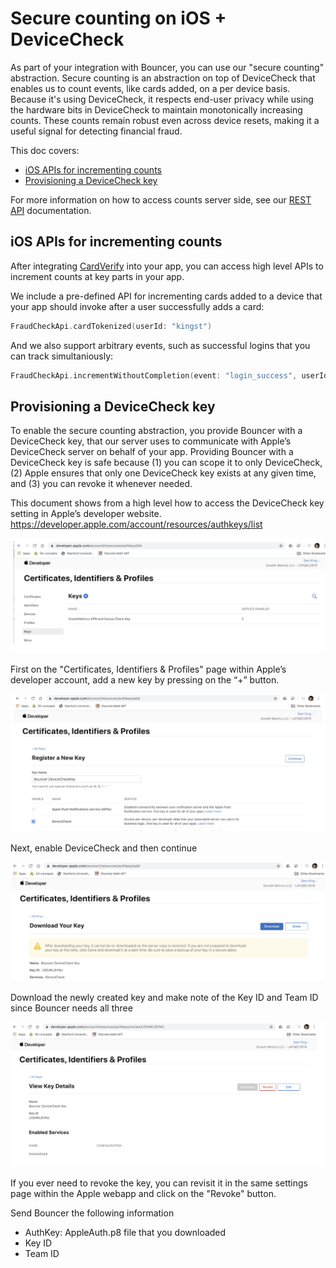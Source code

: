 # Secure counting on iOS + DeviceCheck

As part of your integration with Bouncer, you can use our "secure
counting" abstraction. Secure counting is an abstraction on top of
DeviceCheck that enables us to count events, like cards added, on a
per device basis. Because it's using DeviceCheck, it respects end-user
privacy while using the hardware bits in DeviceCheck to maintain
monotonically increasing counts. These counts remain robust even
across device resets, making it a useful signal for detecting
financial fraud.

This doc covers:

- [iOS APIs for incrementing counts](#ios-apis-for-incrementing-counts)
- [Provisioning a DeviceCheck key](#provisioning-a-devicecheck-key)

For more information on how to access counts server side, see our
[REST API](secure_counting_rest.md) documentation.

## iOS APIs for incrementing counts

After integrating [CardVerify](../ios/card_verify_ios_integration.md)
into your app, you can access high level APIs to increment counts
at key parts in your app.

We include a pre-defined API for incrementing cards added to a device
that your app should invoke after a user successfully adds a card:

```swift
FraudCheckApi.cardTokenized(userId: "kingst")
```

And we also support arbitrary events, such as successful logins
that you can track simultaniously:

```swift
FraudCheckApi.incrementWithoutCompletion(event: "login_success", userId: "kingst")
```

## Provisioning a DeviceCheck key

To enable the secure counting abstraction, you provide Bouncer with a
DeviceCheck key, that our server uses to communicate with Apple’s
DeviceCheck server on behalf of your app. Providing Bouncer with a
DeviceCheck key is safe because (1) you can scope it to only
DeviceCheck, (2) Apple ensures that only one DeviceCheck key exists at
any given time, and (3) you can revoke it whenever needed.

This document shows from a high level how to access the DeviceCheck
key setting in Apple’s developer website.
https://developer.apple.com/account/resources/authkeys/list

![certificates.png](secure_counting_figs/certificates.png)

First on the "Certificates, Identifiers & Profiles" page
within Apple’s developer account, add a new key by pressing on the “+”
button.

![register.png](secure_counting_figs/register.png)

Next, enable DeviceCheck and then continue

![download.png](secure_counting_figs/download.png)

Download the newly created key and make note of the Key ID and Team ID
since Bouncer needs all three

![key_details.png](secure_counting_figs/key_details.png)

If you ever need to revoke the key, you can revisit it in the same
settings page within the Apple webapp and click on the "Revoke"
button.

Send Bouncer the following information
- AuthKey: AppleAuth.p8 file that you downloaded
- Key ID
- Team ID
